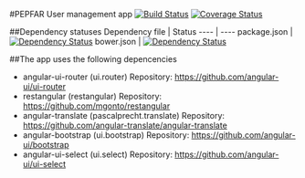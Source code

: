 #PEPFAR User management app
[![Build Status](https://travis-ci.org/dhis2/user-management-pepfar.svg)](https://travis-ci.org/dhis2/user-management-pepfar)
[![Coverage Status](https://img.shields.io/coveralls/dhis2/user-management-pepfar.svg)](https://coveralls.io/r/dhis2/user-management-pepfar)

##Dependency statuses
Dependency file | Status
---- | ----
package.json | [![Dependency Status](https://www.versioneye.com/user/projects/54595f4b2b4804e10b0000c1/badge.svg?style=flat)](https://www.versioneye.com/user/projects/54595f4b2b4804e10b0000c1)
bower.json | [![Dependency Status](https://www.versioneye.com/user/projects/54595fc12b48049ecc00004e/badge.svg?style=flat)](https://www.versioneye.com/user/projects/54595fc12b48049ecc00004e)

##The app uses the following depencencies
+ angular-ui-router (ui.router)
  Repository: https://github.com/angular-ui/ui-router
+ restangular (restangular)
  Repository: https://github.com/mgonto/restangular
+ angular-translate (pascalprecht.translate)
  Repository: https://github.com/angular-translate/angular-translate
+ angular-bootstrap (ui.bootstrap)
  Repository: https://github.com/angular-ui/bootstrap
+ angular-ui-select (ui.select)
Repository: https://github.com/angular-ui/ui-select